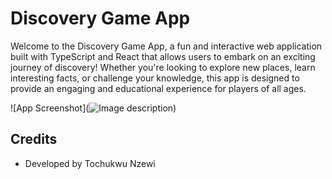 # Discovery Game App

Welcome to the Discovery Game App, a fun and interactive web application built with TypeScript and React that allows users to embark on an exciting journey of discovery! Whether you're looking to explore new places, learn interesting facts, or challenge your knowledge, this app is designed to provide an engaging and educational experience for players of all ages.

![App Screenshot](![Image description](https://dev-to-uploads.s3.amazonaws.com/uploads/articles/y4n7sz55u0pnaxprajdq.png))

## Credits

- Developed by Tochukwu Nzewi
